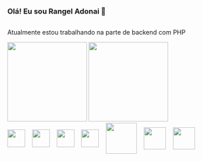 ### Olá! Eu sou Rangel Adonai 👋
##
<p>Atualmente estou trabalhando na parte de backend com PHP</p>
<div>
  <img height="180em" src="https://github-readme-stats.vercel.app/api?username=rangelkohei&show_icons=true&theme=dark"/>
  <img height="180em" src="https://github-readme-stats.vercel.app/api/top-langs/?username=anuraghazra&layout=compact&theme=dark"/>
</div>
<div>
    <img align="center" height="40px" src="https://cdn.jsdelivr.net/gh/devicons/devicon/icons/html5/html5-original.svg"/>&nbsp;&nbsp;&nbsp;
    <img align="center" height="40px" src="https://cdn.jsdelivr.net/gh/devicons/devicon/icons/css3/css3-original.svg"/>&nbsp;&nbsp;&nbsp;
    <img align="center" height="40px" src="https://cdn.jsdelivr.net/gh/devicons/devicon/icons/javascript/javascript-plain.svg"/>&nbsp;&nbsp;&nbsp;
  <img align="center" height="40px" src="https://cdn.jsdelivr.net/gh/devicons/devicon/icons/vuejs/vuejs-original.svg"/>&nbsp;&nbsp;&nbsp;
    <img align="center" height="70ox" src="https://res.cloudinary.com/practicaldev/image/fetch/s--bcsZuthB--/c_limit,f_auto,fl_progressive,q_80,w_192/https://dev-to-uploads.s3.amazonaws.com/uploads/badge/badge_image/21/php-elephant.png"/>&nbsp;&nbsp;&nbsp;
    <img align="center" height="50px" src="https://cdn.jsdelivr.net/gh/devicons/devicon/icons/mysql/mysql-original.svg"/>&nbsp;&nbsp;&nbsp;
    <img align="center" height="50px" src="https://cdn.jsdelivr.net/gh/devicons/devicon/icons/gitlab/gitlab-original-wordmark.svg"/>&nbsp;&nbsp;&nbsp;
</div>
